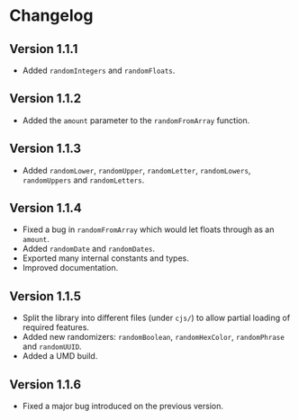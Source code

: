 # Changelog

## Version 1.1.1

- Added `randomIntegers` and `randomFloats`.

## Version 1.1.2

- Added the `amount` parameter to the `randomFromArray` function.

## Version 1.1.3

- Added `randomLower`, `randomUpper`, `randomLetter`, `randomLowers`, `randomUppers` and `randomLetters`.

## Version 1.1.4

- Fixed a bug in `randomFromArray` which would let floats through as an `amount`.
- Added `randomDate` and `randomDates`.
- Exported many internal constants and types.
- Improved documentation.

## Version 1.1.5

- Split the library into different files (under `cjs/`) to allow partial loading of required features.
- Added new randomizers: `randomBoolean`, `randomHexColor`, `randomPhrase` and `randomUUID`.
- Added a UMD build.

## Version 1.1.6

- Fixed a major bug introduced on the previous version.

